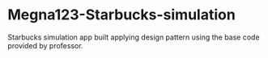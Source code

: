 # Megna123-Starbucks-simulation
Starbucks simulation app built applying design pattern using the base code provided by professor.
